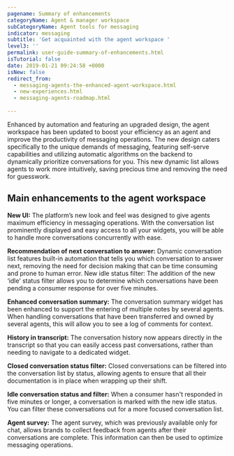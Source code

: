 ```yaml
---
pagename: Summary of enhancements
categoryName: Agent & manager workspace
subCategoryName: Agent tools for messaging
indicator: messaging
subtitle: 'Get acquainted with the agent workspace '
level3: ''
permalink: user-guide-summary-of-enhancements.html
isTutorial: false
date: 2019-01-21 09:24:58 +0000
isNew: false
redirect_from:
  - messaging-agents-the-enhanced-agent-workspace.html
  - new-experiences.html
  - messaging-agents-roadmap.html
  
---
```


Enhanced by automation and featuring an upgraded design, the agent workspace has been updated to boost your efficiency as an agent and improve the productivity of messaging operations. The new design caters specifically to the unique demands of messaging, featuring self-serve capabilities and utilizing automatic algorithms on the backend to dynamically prioritize conversations for you. This new dynamic list allows agents to work more intuitively, saving precious time and removing the need for guesswork.

## Main enhancements to the agent workspace

**New UI:** The platform’s new look and feel was designed to give agents maximum efficiency in messaging operations. With the conversation list prominently displayed and easy access to all your widgets, you will be able to handle more conversations concurrently with ease. 

**Recommendation of next conversation to answer:** Dynamic conversation list features built-in automation that tells you which conversation to answer next, removing the need for decision making that can be time consuming and prone to human error. 
New idle status filter: The addition of the new ‘idle’ status filter allows you to determine which conversations have been pending a consumer response for over five minutes.

**Enhanced conversation summary:** The conversation summary widget has been enhanced to support the entering of multiple notes by several agents. When handling conversations that have been transferred and owned by several agents, this will allow you to see a log of comments for context. 

**History in transcript:** The conversation history now appears directly in the transcript so that you can easily access past conversations, rather than needing to navigate to a dedicated widget. 

**Closed conversation status filter:** Closed conversations can be filtered into the conversation list by status, allowing agents to ensure that all their documentation is in place when wrapping up their shift. 

**Idle conversation status and filter:** When a consumer hasn't responded in five minutes or longer, a conversation is marked with the new idle status. You can filter these conversations out for a more focused conversation list. 

**Agent survey:** The agent survey, which was previously available only for chat, allows brands to collect feedback from agents after their conversations are complete. This information can then be used to optimize messaging operations. 
